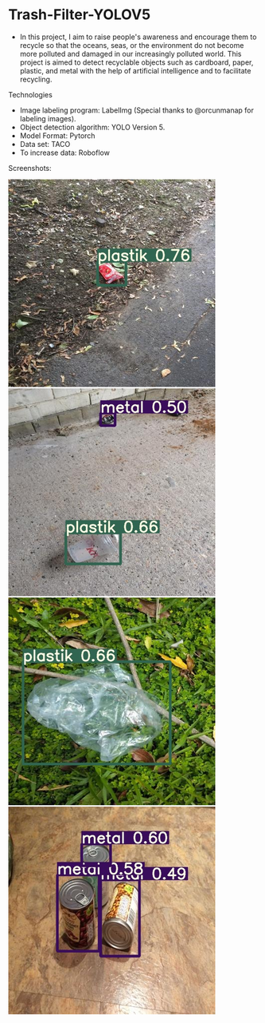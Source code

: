 # Trash-Filter-YOLOV5

- In this project, I aim to raise people's awareness and encourage them to recycle so that the oceans, seas, or the environment do not become more polluted and damaged in our increasingly polluted world. This project is aimed to detect recyclable objects such as cardboard, paper, plastic, and metal with the help of artificial intelligence and to facilitate recycling.        
  
Technologies

- Image labeling program: LabelImg (Special thanks to @orcunmanap for labeling images).
- Object detection algorithm: YOLO Version 5.
- Model Format: Pytorch
- Data set: TACO
- To increase data: Roboflow

Screenshots:

![](Screenshot/1.jpg)
![](Screenshot/2.jpg)
![](Screenshot/3.jpg)
![](Screenshot/4.jpg)

